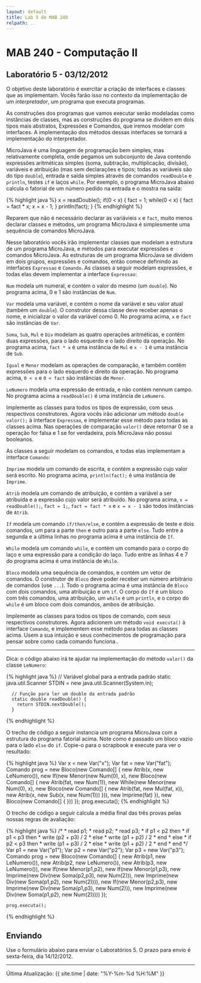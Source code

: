 ```yaml
---
layout: default
title: Lab 5 de MAB 240
relpath: ..
---
```


MAB 240 - Computação II
=======================

Laboratório 5 - 03/12/2012
--------------------------

O objetivo deste laboratório é exercitar a criação de interfaces
e classes que as implementam. Vocês farão isso no contexto da
implementação de um *interpretador*, um programa que executa
programas.

As construções dos programas que vamos executar
serão modeladas como instâncias de classes, mas as construções
do programa se dividem em dois tipos mais abstratos, Expressões
e Comandos, que iremos modelar com interfaces. A implementação
dos métodos dessas interfaces se tornará a implementação do
interpretador.

MicroJava é uma linguagem de programação bem simples, mas
relativamente completa, onde pegamos um subconjunto de Java
contendo expressões aritméticas simples (soma, subtração,
multiplicação, divisão), variáveis e atribuição (mas sem declarações
e tipos; todas as variáveis são do tipo `double`), entrada e
saída simples através de comandos `readDouble` e `println`, testes
`if` e laços `while`. Por exemplo, o programa MicroJava
abaixo calcula o fatorial de um número pedido na entrada e o
mostra na saída:

{% highlight java %}
    x = readDouble(); 
    if(0 < x) {
      fact = 1;
      while(0 < x) { 
        fact = fact * x;
        x = x - 1;
      }
      println(fact);
    }
{% endhighlight %}

Reparem que não é necessário declarar as variávieis `x` e `fact`, muito
menos declarar classes e métodos, um programa MicroJava é simplesmente uma
sequência de comandos MicroJava.

Nesse laboratório vocês irão implementar classes que modelam a estrutura
de um programa MicroJava, e métodos para executar expressões e comandos MicroJava.
As estruturas de um programa MicroJava se dividem em dois grupos, expressões
e comandos, então comece definindo as interfaces `Expressao` e
`Comando`. As classes a seguir modelam expressões, e todas elas devem
implementar a interface `Expressao`:

`Num` modela um numeral, e contém o valor do mesmo (um `double`). No programa
acima, 0 e 1 são instâncias de `Num`.  

`Var` modela uma variável, e contém o nome da variável e seu valor atual
(também um `double`). O construtor dessa classe deve receber apenas o
nome, e inicializar o valor da variável como 0. No programa acima, `x` e `fact`
são instâncias de `Var`.

`Soma`, `Sub`, `Mul` e `Div` modelam as quatro operações aritméticas, e
contêm duas expressões, para o lado esquerdo e o lado direito da
operação. No programa acima, `fact * x` é uma instância de `Mul` e `x - 1`
é uma instância de `Sub`.

`Igual` e `Menor` modelam as operações de comparação, e também contêm
expressões para o lado esquerdo e direito da operação. No programa acima, 
`0 < x` e `0 < fact` são instâncias de `Menor`.

`LeNumero` modela uma expressão de entrada, e não contém nennum campo.
No programa acima a `readDouble()` é uma instância de `LeNumero`.

Implemente as classes para todos os tipos de expressão, com seus
respectivos construtores. Agora vocês irão adicionar um método
`double valor();` à interface `Expressao`, e implementar esse método para
todas as classes acima. Nas operações de comparação `valor()` deve
retornar 0 se a operação for falsa e 1 se for verdadeira, pois MicroJava
não possui booleanos.

As classes a seguir modelam os comandos, e todas elas implementam a
interface `Comando`:

`Imprime` modela um comando de escrita, e contém a expressão cujo valor
será escrito. No programa acima, `println(fact);` é uma instância de `Imprime`.

`Atrib` modela um comando de atribuição, e contém a variável a ser
atribuída e a expressão cujo valor será atribuído. No programa acima, 
`x = readDouble();`, `fact = 1;`, `fact = fact * x` e `x = x - 1` são todos
instâncias de `Atrib`.

`If` modela um comando `if/then/else`, e contém a expressão de teste e
dois comandos, um para a parte `then` e outro para a parte `else`. Tudo entre
a segunda e a última linhas no programa acima é uma instância de `If`.

`While` modela um comando `while`, e contém um comando para o
corpo do laço e uma expressão para a condição do laço. Tudo entre as linhas
4 e 7 do programa acima é uma instância de `While`.

`Bloco` modela uma sequência de comandos, e contém um vetor de comandos. O
construtor de `Bloco` deve poder receber um número arbitrário de comandos
(use `...`). Todo o programa acima é uma instância de `Bloco` com dois comandos,
uma atribuição e um `if`. O corpo do `If` é um bloco com três comandos, uma
atribuição, um `while` e um `println`, e o corpo do `while` é um bloco com
dois comandos, ambos de atribuição.

Implemente as classes para todos os tipos de comando, com seus
respectivos construtores. Agora adicionem um método `void executa()` à
interface `Comando`, e implementem esse método para todas as classes
acima. Usem a sua intuição e seus conhecimentos de programação para
pensar sobre como cada comando funciona..

****

Dica: o código abaixo irá te ajudar na implementação do método
`valor()` da classe `LeNumero`:

{% highlight java %}
      // Variável global para a entrada padrão
      static java.util.Scanner STDIN = new java.util.Scanner(System.in);

      // Função para ler um double da entrada padrão
      static double readDouble() {
        return STDIN.nextDouble();
      }
{% endhighlight %}

O trecho de código a seguir instancia um programa MicroJava com a estrutura
do programa fatorial acima. Note como é passado um bloco vazio para o lado `else` do
`if`. Copie-o para o scrapbook e execute para ver o resultado:

{% highlight java %}
    Var x = new Var("x");
    Var fat = new Var("fat");
    Comando prog = 
      new Bloco(new Comando[] {
                  new Atrib(x, new LeNumero()),
                  new If(new Menor(new Num(0), x),
                         new Bloco(new Comando[] { new Atrib(fat, new Num(1)),
                                                   new While(new Menor(new Num(0), x),
                                                             new Bloco(new Comando[] { new Atrib(fat, new Mul(fat, x)),     
                                                                                       new Atrib(x, new Sub(x, new Num(1))) })),
                                                   new Imprime(fat) }),
                         new Bloco(new Comando[] { })) });
    prog.executa();
{% endhighlight %}

O trecho de código a seguir calcula a média final das três provas pelas
nossas regras de avaliação:

{% highlight java %}
    /*
    * read p1;
    * read p2;
    * read p3;
    * if p1 < p2 then
    *   if p1 < p3 then
    *     write (p2 + p3) / 2
    *   else
    *     write (p1 + p2) / 2
    *   end
    * else
    *   if p2 < p3 then
    *     write (p1 + p3) / 2
    *   else
    *     write (p1 + p2) / 2
    *   end
    * end
    */
    Var p1 = new Var("p1");
    Var p2 = new Var("p2");
    Var p3 = new Var("p3");
    Comando prog = new Bloco(new Comando[] { new Atrib(p1, new LeNumero()),
                                             new Atrib(p2, new LeNumero()),
                                             new Atrib(p3, new LeNumero()),
                                             new If(new Menor(p1,p2),
                                                    new If(new Menor(p1,p3),
                                                           new Imprime(new Div(new Soma(p2,p3),
                                                                               new Num(2))),
                                                           new Imprime(new Div(new Soma(p1,p2),
                                                                               new Num(2)))),
                                                    new If(new Menor(p2,p3),
                                                           new Imprime(new Div(new Soma(p1,p3),
                                                                               new Num(2))),
                                                           new Imprime(new Div(new Soma(p1,p2),
                                                                               new Num(2))))) });

    prog.executa();
{% endhighlight %}

Enviando
--------

Use o formulário abaixo para enviar o Laboratórios 5. O prazo para envio é sexta-feira, dia 14/12/2012.

<script type="text/javascript" src="http://form.jotformz.com/jsform/23365304916655">
// dummy
</script>

* * * * *

Última Atualização: {{ site.time | date: "%Y-%m-%d %H:%M" }}
